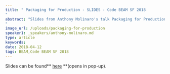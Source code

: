 ```yaml
---
title: " Packaging for Production - SLIDES - Code BEAM SF 2018
"
abstract: "Slides from Anthony Molinaro's talk Packaging for Production - Code BEAM SF 2018
"
image_url: /uploads/packaging-for-production
speaker1: _speakers/anthony-molinaro.md
type: article
keywords: 
date: 2018-04-12
tags: BEAM,Code BEAM SF 2018
---
```

Slides can be found** <a href="/uploads/media/default/0001/01/4c28d616e92685be295e81707715a26261d0735c.pdf" target="_blank">here</a> **(opens in pop-up).
